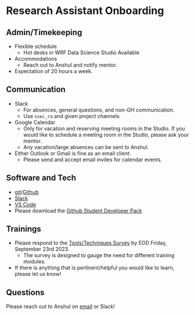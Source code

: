 # Research Assistant Onboarding

## Admin/Timekeeping
- Flexible schedule​
  - Hot desks in WRF Data Science Studio Available​
- Accommodations​
  - Reach out to Anshul and notify mentor.
- Expectation of 20 hours a week.

## Communication
- Slack​
  - For absences, general questions, and non-GH communication.
  - Use `ssec_ra` and given project channels.
- Google Calendar​
  - Only for vacation and reserving meeting rooms in the Studio​. If you would like to schedule a meeting room in the Studio, please ask your mentor.
   - Any vacation/large absences can be sent to Anshul. 
- Either Outlook or Gmail is fine as an email client.
  - Please send and accept email invites for calendar events.

## Software and Tech
- [git](https://git-scm.com/)/[Github​](https://github.com/uw-ssec)
- [Slack](slack.com/download) ​
- [VS Code](https://code.visualstudio.com/)
- Please download the [Github Student Developer Pack](https://education.github.com/pack)

## Trainings
- Please respond to the ​[Tools/Techniques Survey](https://forms.office.com/r/ybinSN8hmU) by EOD Friday, September 23rd 2023.​
  - The survey is designed to gauge the need for different training modules​.
- If there is anything that is pertinent/helpful you would like to learn, please let us know!​

## Questions
Please reach out to Anshul on [email](mailto:anshul37@uw.edu) or Slack!
